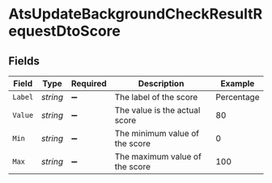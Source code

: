 # AtsUpdateBackgroundCheckResultRequestDtoScore


## Fields

| Field                          | Type                           | Required                       | Description                    | Example                        |
| ------------------------------ | ------------------------------ | ------------------------------ | ------------------------------ | ------------------------------ |
| `Label`                        | *string*                       | :heavy_minus_sign:             | The label of the score         | Percentage                     |
| `Value`                        | *string*                       | :heavy_minus_sign:             | The value is the actual score  | 80                             |
| `Min`                          | *string*                       | :heavy_minus_sign:             | The minimum value of the score | 0                              |
| `Max`                          | *string*                       | :heavy_minus_sign:             | The maximum value of the score | 100                            |